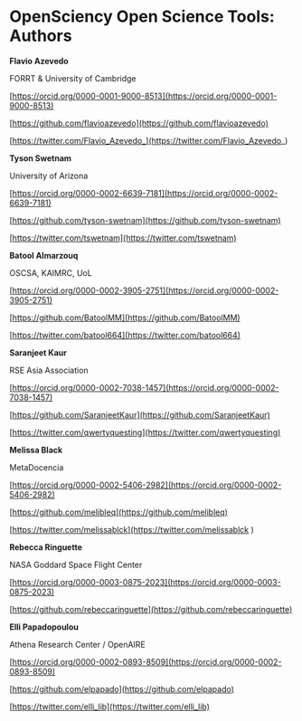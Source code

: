 # OpenSciency Open Science Tools: Authors

**Flavio Azevedo**

FORRT & University of Cambridge	

[https://orcid.org/0000-0001-9000-8513](https://orcid.org/0000-0001-9000-8513)

[https://github.com/flavioazevedo](https://github.com/flavioazevedo)

[https://twitter.com/Flavio_Azevedo_](https://twitter.com/Flavio_Azevedo_)

**Tyson	Swetnam**

University of Arizona	

[https://orcid.org/0000-0002-6639-7181](https://orcid.org/0000-0002-6639-7181)

[https://github.com/tyson-swetnam](https://github.com/tyson-swetnam)

[https://twitter.com/tswetnam](https://twitter.com/tswetnam)	

**Batool Almarzouq**	

OSCSA, KAIMRC, UoL	

[https://orcid.org/0000-0002-3905-2751](https://orcid.org/0000-0002-3905-2751)

[https://github.com/BatoolMM](https://github.com/BatoolMM)

[https://twitter.com/batool664](https://twitter.com/batool664)	

**Saranjeet Kaur**	

RSE Asia Association	

[https://orcid.org/0000-0002-7038-1457](https://orcid.org/0000-0002-7038-1457)

[https://github.com/SaranjeetKaur](https://github.com/SaranjeetKaur)

[https://twitter.com/qwertyquesting](https://twitter.com/qwertyquesting)

**Melissa	Black**	

MetaDocencia	

[https://orcid.org/0000-0002-5406-2982](https://orcid.org/0000-0002-5406-2982)

[https://github.com/melibleq](https://github.com/melibleq)	

[https://twitter.com/melissablck](https://twitter.com/melissablck	)		

**Rebecca Ringuette**	

NASA Goddard Space Flight Center	

[https://orcid.org/0000-0003-0875-2023](https://orcid.org/0000-0003-0875-2023)	

[https://github.com/rebeccaringuette](https://github.com/rebeccaringuette)

**Elli	Papadopoulou**	

Athena Research Center / OpenAIRE	

[https://orcid.org/0000-0002-0893-8509](https://orcid.org/0000-0002-0893-8509)	

[https://github.com/elpapado](https://github.com/elpapado)		

[https://twitter.com/elli_lib](https://twitter.com/elli_lib)			
